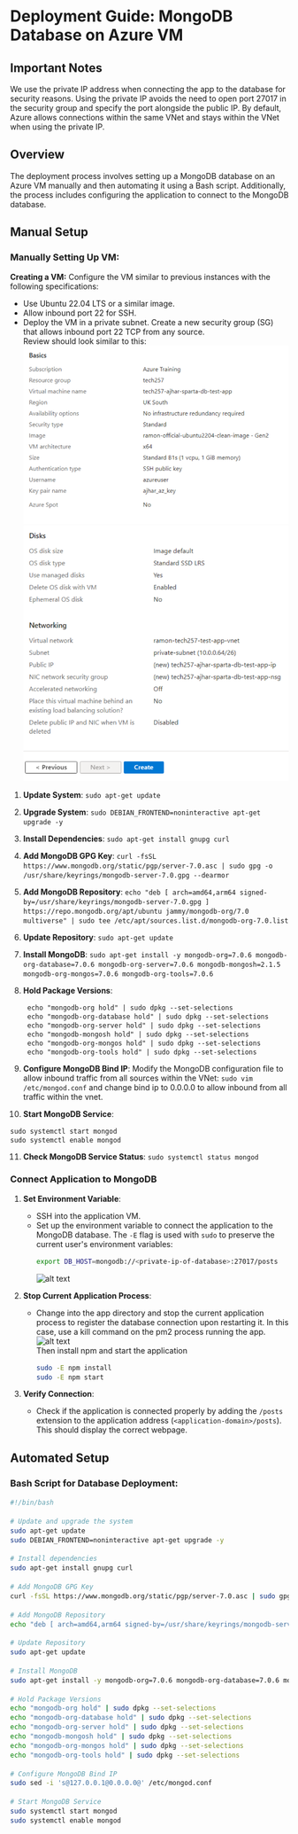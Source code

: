 # Deployment Guide: MongoDB Database on Azure VM

## Important Notes

  We use the private IP address when connecting the app to the database for security reasons. Using the private IP avoids the need to open port 27017 in the security group and specify the port alongside the public IP. By default, Azure allows connections within the same VNet and stays within the VNet when using the private IP.

## Overview

The deployment process involves setting up a MongoDB database on an Azure VM manually and then automating it using a Bash script. Additionally, the process includes configuring the application to connect to the MongoDB database.

## Manual Setup

### Manually Setting Up VM:
**Creating a VM:**
  Configure the VM similar to previous instances with the   following specifications:
  - Use Ubuntu 22.04 LTS or a similar image.
  - Allow inbound port 22 for SSH.
  - Deploy the VM in a private subnet. Create a new security group (SG) that allows inbound port 22 TCP from any source.
<br>Review should look similar to this:<br>
![alt text](image.png)
![alt text](image-1.png)

1. **Update System**:
   `sudo apt-get update`

2. **Upgrade System**:
   `sudo DEBIAN_FRONTEND=noninteractive apt-get upgrade -y`

3. **Install Dependencies**:
   `sudo apt-get install gnupg curl`

4. **Add MongoDB GPG Key**:
   `curl -fsSL https://www.mongodb.org/static/pgp/server-7.0.asc | sudo gpg -o /usr/share/keyrings/mongodb-server-7.0.gpg --dearmor`

5. **Add MongoDB Repository**:
   `echo "deb [ arch=amd64,arm64 signed-by=/usr/share/keyrings/mongodb-server-7.0.gpg ] https://repo.mongodb.org/apt/ubuntu jammy/mongodb-org/7.0 multiverse" | sudo tee /etc/apt/sources.list.d/mongodb-org-7.0.list`

6. **Update Repository**:
   `sudo apt-get update`

7. **Install MongoDB**:
   `sudo apt-get install -y mongodb-org=7.0.6 mongodb-org-database=7.0.6 mongodb-org-server=7.0.6 mongodb-mongosh=2.1.5 mongodb-org-mongos=7.0.6 mongodb-org-tools=7.0.6`

8. **Hold Package Versions**:
   ```
    echo "mongodb-org hold" | sudo dpkg --set-selections
    echo "mongodb-org-database hold" | sudo dpkg --set-selections
    echo "mongodb-org-server hold" | sudo dpkg --set-selections
    echo "mongodb-mongosh hold" | sudo dpkg --set-selections
    echo "mongodb-org-mongos hold" | sudo dpkg --set-selections
    echo "mongodb-org-tools hold" | sudo dpkg --set-selections
    ```

9. **Configure MongoDB Bind IP**:
   Modify the MongoDB configuration file to allow inbound traffic from all sources within the VNet:
   `sudo vim /etc/mongod.conf` and change bind ip to 0.0.0.0 to allow inbound from all traffic within the vnet.

10.  **Start MongoDB Service**:
 ```
 sudo systemctl start mongod
 sudo systemctl enable mongod
 ```

11.   **Check MongoDB Service Status**:
 `sudo systemctl status mongod`

### Connect Application to MongoDB

1. **Set Environment Variable**:
   - SSH into the application VM.
   - Set up the environment variable to connect the application to the MongoDB database. The `-E` flag is used with `sudo` to preserve the current user's environment variables:
     ```bash
     export DB_HOST=mongodb://<private-ip-of-database>:27017/posts
     ```
     ![alt text](image-2.png)

2. **Stop Current Application Process**:
   - Change into the app directory and stop the current application process to register the database connection upon restarting it. In this case, use a kill command on the pm2 process running the app.
    ![alt text](image-3.png)<br>
    Then install npm and start the application
     ```bash
     sudo -E npm install
     sudo -E npm start
     ```

1. **Verify Connection**:
   - Check if the application is connected properly by adding the `/posts` extension to the application address (`<application-domain>/posts`). This should display the correct webpage.

## Automated Setup

### Bash Script for Database Deployment:

```bash
#!/bin/bash

# Update and upgrade the system
sudo apt-get update
sudo DEBIAN_FRONTEND=noninteractive apt-get upgrade -y

# Install dependencies
sudo apt-get install gnupg curl

# Add MongoDB GPG Key
curl -fsSL https://www.mongodb.org/static/pgp/server-7.0.asc | sudo gpg -o /usr/share/keyrings/mongodb-server-7.0.gpg --dearmor

# Add MongoDB Repository
echo "deb [ arch=amd64,arm64 signed-by=/usr/share/keyrings/mongodb-server-7.0.gpg ] https://repo.mongodb.org/apt/ubuntu jammy/mongodb-org/7.0 multiverse" | sudo tee /etc/apt/sources.list.d/mongodb-org-7.0.list

# Update Repository
sudo apt-get update

# Install MongoDB
sudo apt-get install -y mongodb-org=7.0.6 mongodb-org-database=7.0.6 mongodb-org-server=7.0.6 mongodb-mongosh=2.1.5 mongodb-org-mongos=7.0.6 mongodb-org-tools=7.0.6

# Hold Package Versions
echo "mongodb-org hold" | sudo dpkg --set-selections
echo "mongodb-org-database hold" | sudo dpkg --set-selections
echo "mongodb-org-server hold" | sudo dpkg --set-selections
echo "mongodb-mongosh hold" | sudo dpkg --set-selections
echo "mongodb-org-mongos hold" | sudo dpkg --set-selections
echo "mongodb-org-tools hold" | sudo dpkg --set-selections

# Configure MongoDB Bind IP
sudo sed -i 's@127.0.0.1@0.0.0.0@' /etc/mongod.conf

# Start MongoDB Service
sudo systemctl start mongod
sudo systemctl enable mongod
